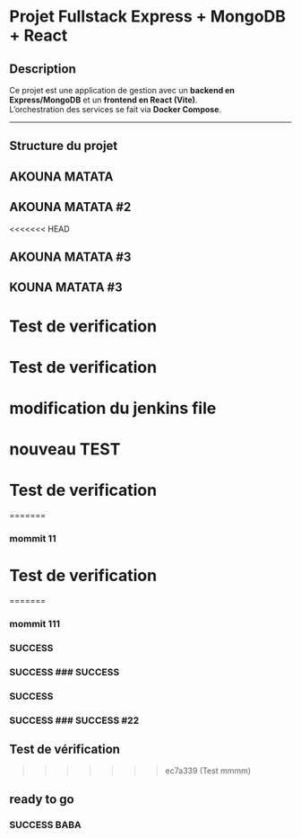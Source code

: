 # Projet Fullstack Express + MongoDB + React

## Description
Ce projet est une application de gestion avec un **backend en Express/MongoDB** et un **frontend en React (Vite)**.  
L’orchestration des services se fait via **Docker Compose**.

---

##  Structure du projet

##  AKOUNA MATATA

##  AKOUNA MATATA #2
<<<<<<< HEAD
##  AKOUNA MATATA #3

##  KOUNA MATATA #3

# Test de verification

# Test de verification ###

# modification du jenkins file

# nouveau TEST


# Test de verification #####
=======

### mommit 11


# Test de verification #####
=======

### mommit 111

### SUCCESS

### SUCCESS ### SUCCESS


### SUCCESS

### SUCCESS ### SUCCESS #22

## Test de vérification
>>>>>>> ec7a339 (Test mmmm)

## ready to go

### SUCCESS BABA
